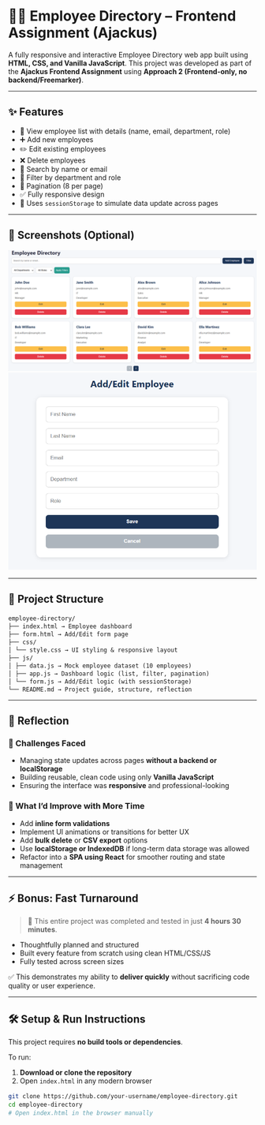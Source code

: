 # 👨‍💼 Employee Directory – Frontend Assignment (Ajackus)

A fully responsive and interactive Employee Directory web app built using **HTML, CSS, and Vanilla JavaScript**. This project was developed as part of the **Ajackus Frontend Assignment** using **Approach 2 (Frontend-only, no backend/Freemarker)**.

---

## ✨ Features

- 👀 View employee list with details (name, email, department, role)
- ➕ Add new employees
- ✏️ Edit existing employees
- ❌ Delete employees
- 🔎 Search by name or email
- 🎯 Filter by department and role
- 📑 Pagination (8 per page)
- ✅ Fully responsive design
- 🧠 Uses `sessionStorage` to simulate data update across pages

---

## 📸 Screenshots (Optional)

![alt text](<Screenshot 2025-07-11 204801.png>)
![alt text](<Screenshot 2025-07-11 205326.png>)

---

## 🧩 Project Structure

```
employee-directory/
├── index.html → Employee dashboard
├── form.html → Add/Edit form page
├── css/
│ └── style.css → UI styling & responsive layout
├── js/
│ ├── data.js → Mock employee dataset (10 employees)
│ ├── app.js → Dashboard logic (list, filter, pagination)
│ └── form.js → Add/Edit logic (with sessionStorage)
└── README.md → Project guide, structure, reflection
```

---

## 🤔 Reflection

### 🚧 Challenges Faced

- Managing state updates across pages **without a backend or localStorage**
- Building reusable, clean code using only **Vanilla JavaScript**
- Ensuring the interface was **responsive** and professional-looking

### 🌱 What I’d Improve with More Time

- Add **inline form validations**
- Implement UI animations or transitions for better UX
- Add **bulk delete** or **CSV export** options
- Use **localStorage or IndexedDB** if long-term data storage was allowed
- Refactor into a **SPA using React** for smoother routing and state management

---

## ⚡ Bonus: Fast Turnaround

> 🏁 This entire project was completed and tested in just **4 hours 30 minutes**.

- Thoughtfully planned and structured
- Built every feature from scratch using clean HTML/CSS/JS
- Fully tested across screen sizes

✅ This demonstrates my ability to **deliver quickly** without sacrificing code quality or user experience.

---

## 🛠 Setup & Run Instructions

This project requires **no build tools or dependencies**.

To run:

1. **Download or clone the repository**
2. Open `index.html` in any modern browser

```bash
git clone https://github.com/your-username/employee-directory.git
cd employee-directory
# Open index.html in the browser manually
```
